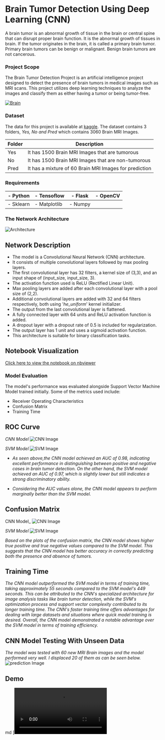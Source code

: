 # Brain Tumor Detection Using Deep Learning (CNN)

A brain tumor is an abnormal growth of tissue in the brain or central spine that can disrupt proper brain function. It is the abnormal growth of tissues in brain. If the tumor originates in the brain, it is called a primary brain tumor. Primary brain tumors can be benign or malignant. Benign brain tumors are not cancerous.

### Project Scope

The Brain Tumor Detection Project is an artificial intelligence project designed to detect the presence of brain tumors in medical images such as MRI scans. This project utilizes deep learning techniques to analyze the images and classify them as either having a tumor or being tumor-free.

[![Brain](https://github.com/Brafamous/Brain-Tumor-Detection/blob/main/brain.png)](https://www.youtube.com/watch?v=cSeXJKSQpiI)


### Dataset
The data for this project is available at [kaggle](https://www.kaggle.com/datasets/ahmedhamada0/brain-tumor-detection). The dataset contains 3 folders, _Yes, No and Pred_ which contains 3060 Brain MRI Images.

|   Folder   |  Description    |
|------------|-----------------|
|Yes    |   It has 1500 Brain MRI Images that are tumorous  |
|No     |   It has 1500 Brain MRI Images that are non-tumorous  |
|Pred   |   It has a mixture of 60 Brain MRI Images for prediction |



### Requirements
|- Python |- Tensoflow |- Flask |- OpenCV |
|---------|------------|--------|---------|
|- Sklearn|- Matplotlib|- Numpy |         |


### The Network Architecture
![Architecture](https://github.com/Brafamous/Brain-Tumor-Detection/blob/main/bdt_detection.png)

## Network Description
* The model is a Convolutional Neural Network (CNN) architecture.
* It consists of multiple convolutional layers followed by max pooling layers.
* The first convolutional layer has 32 filters, a kernel size of (3,3), and an input shape of (input_size, input_size, 3).
* The activation function used is ReLU (Rectified Linear Unit).
* Max pooling layers are added after each convolutional layer with a pool size of (2,2).
* Additional convolutional layers are added with 32 and 64 filters respectively, both using '_he_uniform_' kernel initializer.
* The output from the last convolutional layer is flattened.
* A fully connected layer with 64 units and ReLU activation function is added.
* A dropout layer with a dropout rate of 0.5 is included for regularization.
* The output layer has 1 unit and uses a sigmoid activation function.
* This architecture is suitable for binary classification tasks.

## Notebook Visualization
[Click here to view the notebook on nbviewer](https://github.com/Brafamous/Brain-Tumor-Detection/blob/main/BTD_Training.ipynb)


### Model Evaluation 
The model's performance was evaluated alongside Support Vector Machine Model trained initially. Some of the metrics used include:
* Receiver Operating Characteristics
* Confusion Matrix
* Training Time

## ROC Curve
_CNN Model_
![CNN Image](https://github.com/Brafamous/Brain-Tumor-Detection/blob/main/cnn_auc.png)

_SVM Model_
![SVM Image](https://github.com/Brafamous/Brain-Tumor-Detection/blob/main/svm_auc.png)


* _As seen above,the CNN model achieved an AUC of 0.98, indicating excellent performance in distinguishing between positive and negative cases in brain tumor detection. On the other hand, the SVM model achieved an AUC of 0.97, which is slightly lower but still indicates a strong discriminatory ability._

* _Considering the AUC values alone, the CNN model appears to perform marginally better than the SVM model._

## Confusion Matrix
CNN Model_
![CNN Image](https://github.com/Brafamous/Brain-Tumor-Detection/blob/main/cnn_matrix.png)

_SVM Model_
![SVM Image](https://github.com/Brafamous/Brain-Tumor-Detection/blob/main/svm_matrix.png)


_Based on the plots of the confusion matrix, the CNN model shows higher true positive and true negative values compared to the SVM model. This suggests that the CNN model has better accuracy in correctly predicting both the presence and absence of tumors._

## Training Time

_The CNN model outperformed the SVM model in terms of training time, taking approximately 55 seconds compared to the SVM model's 449 seconds. This can be attributed to the CNN's specialized architecture for image analysis tasks like brain tumor detection, while the SVM's optimization process and support vector complexity contributed to its longer training time. The CNN's faster training time offers advantages for dealing with large datasets and situations where quick model training is desired. Overall, the CNN model demonstrated a notable advantage over the SVM model in terms of training efficiency._

## CNN Model Testing With Unseen Data
_The model was tested with 60 new MRI Brain images and the model performed very well. I displaced 20 of them as can be seen below._
![prediction Image](https://github.com/Brafamous/Brain-Tumor-Detection/blob/main/predicted.png)


## Demo

md
[![Demo Video](https://github.com/Brafamous/Brain-Tumor-Detection/blob/main/Demo.mp4)
